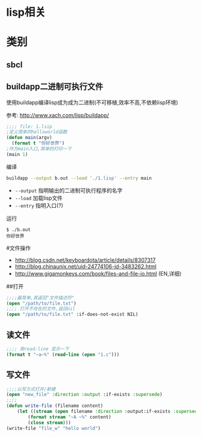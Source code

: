 # lisp相关

# 类别

## sbcl

## buildapp二进制可执行文件

使用buildapp编译lisp成为成为二进制(不可移植,效率不高,不依赖lisp环境)

参考: http://www.xach.com/lisp/buildapp/

```cl
;;;; file: 1.lsip
;定义简单的helloworld函数
(defun main(argv)           
  (format t "你好世界")
;作为main入口,简单的打印一下
(main 1)
```

编译

```bash
buildapp --output b.out --load './1.lisp' --entry main
```
* `--output` 指明输出的二进制可执行程序的名字
* `--load` 加载lisp文件
* `--entry` 指明入口(?)

运行
```
$ ./b.out 
你好世界
```

#文件操作

* http://blog.csdn.net/keyboardota/article/details/8307317
* http://blog.chinaunix.net/uid-24774106-id-3483262.html
* http://www.gigamonkeys.com/book/files-and-file-io.html (EN,详细)

##打开
```cl
;;;;最简单,其返回"文件描述符"
(open "/path/to/file.txt")
;;;; 打开不存在的文件,返回nil
(open "/path/to/file.txt" :if-does-not-exist NIL)
```
## 读文件
```cl
;;;; 用read-line 显示一下
(format t "~a~%" (read-line (open "1.c")))
```
## 写文件
```cl
;;;;以写方式打开/新建
(open "new_file" :direction :output :if-exists :supersede)
;;;;
(defun write-file (filename content)
    (let ((stream (open filename :direction :output:if-exists :supersede)))
        (format stream "~A ~%" content)
        (close stream)))
(write-file "file_w" "hello world")
```